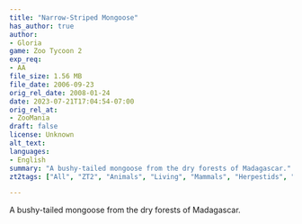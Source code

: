 ```yaml
---
title: "Narrow-Striped Mongoose"
has_author: true
author: 
- Gloria
game: Zoo Tycoon 2
exp_req: 
- AA
file_size: 1.56 MB
file_date: 2006-09-23
orig_rel_date: 2008-01-24
date: 2023-07-21T17:04:54-07:00
orig_rel_at: 
- ZooMania
draft: false
license: Unknown
alt_text: 
languages:
- English
summary: "A bushy-tailed mongoose from the dry forests of Madagascar."
zt2tags: ["All", "ZT2", "Animals", "Living", "Mammals", "Herpestids", "African", "African Adventure"]

---
```


A bushy-tailed mongoose from the dry forests of Madagascar.